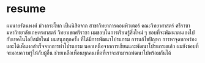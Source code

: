 # resume
ผมนายรัตนพงศ์ ม่วงกระโทก เป็นนิสิตจาก สาขาวิทยาการคอมพิวเตอร์ คณะวิทยาศาสตร์ ศรีราฃา มหาวิทยาลัยเกษตรศาสตร์ วิทยาเขตศรีราฃา 
ผมชอบในการเรียนรู้สิ่งใหม่ ๆ ชอบที่จะพัฒนาตนเองไปกับเทคโนโลยีสมัยใหม่ ผมสนุกทุกครั้ง ที่ได้มีการพัฒนาโปรแกรม การแก้ไขปัญหา การหาจุดบกพร่องและได้เห็นผลสำเร็จจากการทำโปรแกรม นอกเหนือจากการเขียนและพัฒนาโปรแกรมแล้ว ผมยังชอบที่จะมอบความรู้ให้กับผู้อื่น ช่วยเหลือเพื่อนทุกคนเพื่อที่เราจะสามารถพํฒนาไปพร้อมกันได้
